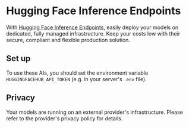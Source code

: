 # Hugging Face Inference Endpoints

With [Hugging Face Inference Endpoints](https://huggingface.co/inference-endpoints), easily deploy your models on dedicated, fully managed infrastructure. Keep your costs low with their secure, compliant and flexible production solution.

## Set up

To use these AIs, you should set the environment variable `HUGGINGFACEHUB_API_TOKEN` (e.g. in your server's `.env` file).

## Privacy

Your models are running on an external provider's infrastructure. Please refer to the provider's privacy policy for details.
